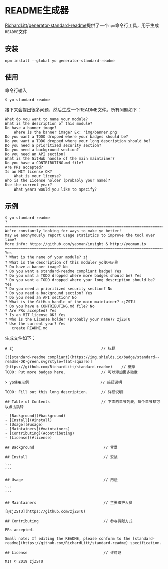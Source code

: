 
# README生成器

[RichardLitt/generator-standard-readme](https://github.com/RichardLitt/generator-standard-readme)提供了一个`npm`命令行工具，用于生成`README`文件

## 安装

```
npm install --global yo generator-standard-readme
```

## 使用

命令行输入

```
$ yo standard-readme
```

接下来会提出很多问题，然后生成一个README文件。所有问题如下：

```
What do you want to name your module?
What is the description of this module?
Do have a banner image?
    Where is the banner image? Ex: 'img/banner.png'
Do you want a TODO dropped where your badges should be?
Do you want a TODO dropped where your long description should be?
Do you need a prioritized security section?
Do you need a background section?
Do you need an API section?
What is the GitHub handle of the main maintainer?
Do you have a CONTRIBUTING.md file?
Are PRs accepted?
Is an MIT license OK?
    What is your license?
Who is the License holder (probably your name)?
Use the current year?
    What years would you like to specify?
```

## 示例

```
$ yo standard-readme
? ==========================================================================
We're constantly looking for ways to make yo better! 
May we anonymously report usage statistics to improve the tool over time? 
More info: https://github.com/yeoman/insight & http://yeoman.io
========================================================================== Yes
? What is the name of your module? zj
? What is the description of this module? yo使用示例
? Do have a banner image? No
? Do you want a standard-readme compliant badge? Yes
? Do you want a TODO dropped where more badges should be? Yes
? Do you want a TODO dropped where your long description should be? Yes
? Do you need a prioritized security section? No
? Do you need a background section? Yes
? Do you need an API section? No
? What is the GitHub handle of the main maintainer? zjZSTU
? Do you have a CONTRIBUTING.md file? No
? Are PRs accepted? Yes
? Is an MIT license OK? Yes
? Who is the License holder (probably your name)? zjZSTU
? Use the current year? Yes
   create README.md
```

生成文件如下：

    # zj                                       // 标题

    [![standard-readme compliant](https://img.shields.io/badge/standard--readme-OK-green.svg?style=flat-square)](https://github.com/RichardLitt/standard-readme)    // 徽章
    TODO: Put more badges here.                // 可以添加更多徽章

    > yo使用示例                                // 简短说明

    TODO: Fill out this long description.      // 详细说明

    ## Table of Contents                       // 下面的章节列表，每个章节都可以点击跳转

    - [Background](#background)
    - [Install](#install)
    - [Usage](#usage)
    - [Maintainers](#maintainers)
    - [Contributing](#contributing)
    - [License](#license)

    ## Background                               // 背景

    ## Install                                  // 安装

    ```
    ```

    ## Usage                                    // 用法

    ```
    ```

    ## Maintainers                              // 主要维护人员

    [@zjZSTU](https://github.com/zjZSTU)

    ## Contributing                             // 参与贡献方式

    PRs accepted.

    Small note: If editing the README, please conform to the [standard-readme](https://github.com/RichardLitt/standard-readme) specification.

    ## License                                  // 许可证

    MIT © 2019 zjZSTU